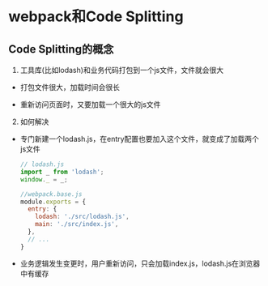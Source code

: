 # webpack和Code Splitting

## Code Splitting的概念
1. 工具库(比如lodash)和业务代码打包到一个js文件，文件就会很大

  - 打包文件很大，加载时间会很长

  - 重新访问页面时，又要加载一个很大的js文件

2. 如何解决
  - 专门新建一个lodash.js，在entry配置也要加入这个文件，就变成了加载两个js文件
      ```javascript
      // lodash.js
      import _ from 'lodash';
      window._ = _;
      ```
      ```javascript
      //webpack.base.js
      module.exports = {
        entry: {
          lodash: './src/lodash.js',
          main: './src/index.js',
        },
        // ...
      }
      ```
  - 业务逻辑发生变更时，用户重新访问，只会加载index.js，lodash.js在浏览器中有缓存

